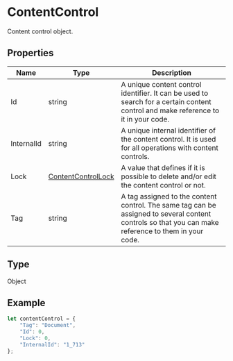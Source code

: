 # ContentControl

Content control object.

## Properties

| Name | Type | Description |
| ---- | ---- | ----------- |
| Id | string | A unique content control identifier. It can be used to search for a certain content control and make reference to it in your code. |
| InternalId | string | A unique internal identifier of the content control. It is used for all operations with content controls. |
| Lock | [ContentControlLock](../Enumeration/ContentControlLock.md) | A value that defines if it is possible to delete and/or edit the content control or not. |
| Tag | string | A tag assigned to the content control. The same tag can be assigned to several content controls so that you can make reference to them in your code. |
## Type

Object



## Example

```javascript
let contentControl = {
    "Tag": "Document",
    "Id": 0,
    "Lock": 0,
    "InternalId": "1_713"
};
```
